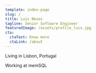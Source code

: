 ```yaml
---
template: index-page
slug: /
title: Luis Neves
tagline: Senior Software Engineer
featuredImage: /assets/profile_luis.jpg
cta:
  ctaText: Know more
  ctaLink: /about
---
```

Living in Lisbon, Portugal

Working at memSQL